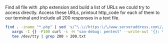 Find all file with .php extension and build a list of URLs we could try to access directly. Access these URLs, printout http_code for each of them to our terminal and include all 200 responses in a text file.

```bash
find . -iname "*.php" | sed 's/^\.\//https:\/\/www.serveraddress.com\//g' | \
   xargs -I {} -P100 curl -s -H "san-debug: pentest" --write-out '{}: %{http_code}\n' -o /dev/null {} | \
   tee /dev/tty | grep 200 > 200.txt
```